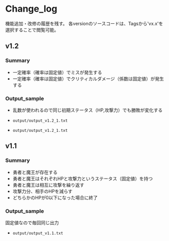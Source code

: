 # Change_log

機能追加・改修の履歴を残す。
各versionのソースコードは、Tagsから'vx.x'を選択することで閲覧可能。

## v1.2

### Summary

- 一定確率（確率は固定値）でミスが発生する
- 一定確率（確率は固定値）でクリティカルダメージ（係数は固定値）が発生する

### Output_sample

- 乱数が使われるので同じ初期ステータス（HP,攻撃力）でも勝敗が変化する

- `output/output_v1.2_1.txt`
- `output/output_v1.2_1.txt`

## v1.1

### Summary

- 勇者と魔王が存在する
- 勇者と魔王はそれぞれHPと攻撃力というステータス（固定値）を持つ
- 勇者と魔王は相互に攻撃を繰り返す
- 攻撃力分、相手のHPを減らす
- どちらかのHPが0以下になった場合に終了

### Output_sample

固定値なので毎回同じ出力

- `output/output_v1.1.txt`

